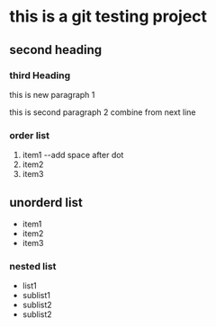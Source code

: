 # this is a git testing project

## second heading

### third Heading

this is new paragraph 1

this is second paragraph 2
combine from next line

### order list
1. item1 --add space after dot
1. item2
1. item3

## unorderd list

- item1
- item2
- item3

### nested list

- list1
 - sublist1
 - sublist2
- sublist2
